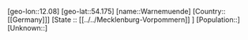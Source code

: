 ﻿---
location: [54.175,12.08]
type: City
tags:
- geo/City


SpocWebEntityId: 35453
isDeleted: false
confidential: public

---
[geo-lon::12.08]
[geo-lat::54.175]
[name::Warnemuende]
[Country::[[Germany]]]
[State :: [[../../Mecklenburg-Vorpommern]] ]
[Population::]
[Unknown::]

